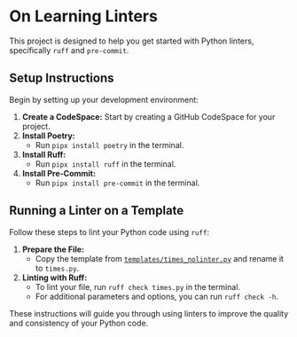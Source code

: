 # On Learning Linters
This project is designed to help you get started with Python linters, specifically `ruff` and `pre-commit`.

## Setup Instructions
Begin by setting up your development environment:

1. **Create a CodeSpace:** Start by creating a GitHub CodeSpace for your project.
2. **Install Poetry:**
   - Run `pipx install poetry` in the terminal.
3. **Install Ruff:**
   - Run `pipx install ruff` in the terminal.
4. **Install Pre-Commit:**
   - Run `pipx install pre-commit` in the terminal.

## Running a Linter on a Template
Follow these steps to lint your Python code using `ruff`:

1. **Prepare the File:**
   - Copy the template from [`templates/times_nolinter.py`](templates/times_nolinter.py) and rename it to `times.py`.
2. **Linting with Ruff:**
   - To lint your file, run `ruff check times.py` in the terminal.
   - For additional parameters and options, you can run `ruff check -h`.

These instructions will guide you through using linters to improve the quality and consistency of your Python code.
